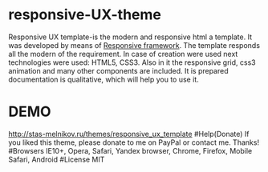 # responsive-UX-theme
Responsive UX template-is the modern and responsive html a template. It was developed by means of <a href="http://stas-melnikov.ru/responsive_elements">Responsive framework</a>. The template responds all
the modern of the requirement. In case of creation were used next technologies were used: HTML5, CSS3. Also in it
the responsive grid, css3 animation and many other components are included. It is prepared documentation is qualitative,
which will help you to use it.
# DEMO
<a href="http://stas-melnikov.ru/themes/responsive_ux_template">http://stas-melnikov.ru/themes/responsive_ux_template</a>
#Help(Donate)
If you liked this theme, please donate to me on PayPal or contact me. Thanks!
#Browsers
IE10+, Opera, Safari, Yandex browser, Chrome, Firefox, Mobile Safari, Android
#License
MIT
